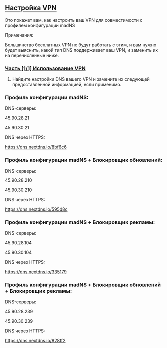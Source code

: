 ## [Настройка VPN](accent://)

Это покажет вам, как настроить ваш VPN для совместимости с профилем конфигурации madNS

Примечания:

Большинство бесплатных VPN не будут работать с этим, и вам нужно будет выяснить, какой тип DNS поддерживает ваш VPN, и заменить их на перечисленные ниже.

### [Часть [1/1] Использование VPN](accent://)

1. Найдите настройки DNS вашего VPN и замените их следующей предоставленной информацией, если применимо.

### Профиль конфигурации madNS:

DNS-серверы:

45.90.28.21

45.90.30.21

DNS через HTTPS:

https://dns.nextdns.io/8bf6c6

### Профиль конфигурации madNS + Блокировщик обновлений:

DNS-серверы:

45.90.28.210

45.90.30.210

DNS через HTTPS:

https://dns.nextdns.io/595d8c

### Профиль конфигурации madNS + Блокировщик рекламы:

DNS-серверы:

45.90.28.104

45.90.30.104

DNS через HTTPS:

https://dns.nextdns.io/335179

### Профиль конфигурации madNS + Блокировщик обновлений + Блокировщик рекламы:

DNS-серверы:

45.90.28.239

45.90.30.239

DNS через HTTPS:

https://dns.nextdns.io/828ff2
